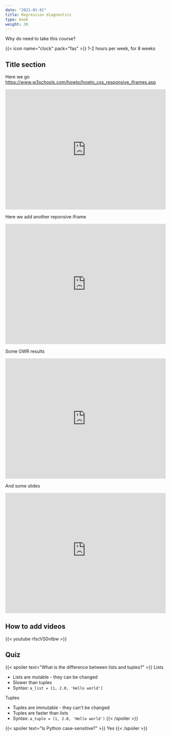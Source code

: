 ```yaml
---
date: "2021-01-01"
title: Regression diagnostics
type: book
weight: 30
---
```


Why do need to take this course?

<!--more-->

{{< icon name="clock" pack="fas" >}} 1-2 hours per week, for 8 weeks

<style>
.container {
  position: relative;
  width: 100%;
  overflow: hidden;
  padding-top: 75%; /* 75% = 4:3 Aspect Ratio */
}

.responsive-iframe {
  position: absolute;
  top: 0;
  left: 0;
  bottom: 0;
  right: 0;
  width: 100%;
  height: 100%;
  border: none;
}
</style>

## Title section
 
 Here we go
https://www.w3schools.com/howto/howto_css_responsive_iframes.asp


<div class="container">
  <iframe class="responsive-iframe" src="https://embed.deepnote.com/09034122-dea8-4b14-b1c6-59f0b04c8e80/011f8733-916f-4201-bddd-adcb9db3dd5c/00019-61dab426-cf43-447f-9f4d-e97cb8b2d45f"></iframe>
</div>


Here we add another reponsive iframe

<div class="container">
  <iframe class="responsive-iframe" src="https://embed.deepnote.com/09034122-dea8-4b14-b1c6-59f0b04c8e80/011f8733-916f-4201-bddd-adcb9db3dd5c/00013-2c8dadc5-5d0a-4033-8654-b279ddbeb28c"></iframe>
</div>


Some GWR results

<div class="container">
  <iframe class="responsive-iframe" src="https://embed.deepnote.com/09034122-dea8-4b14-b1c6-59f0b04c8e80/011f8733-916f-4201-bddd-adcb9db3dd5c/00029-7d8e09bd-9b10-4421-b34f-1ef57aea38d6"></iframe>
</div>


And some slides

<div class="container">
  <iframe class="responsive-iframe" src="https://project2020e-slides.netlify.app"></iframe>
</div>





## How to add videos

{{< youtube rfscVS0vtbw >}}

## Quiz

{{< spoiler text="What is the difference between lists and tuples?" >}}
Lists

- Lists are mutable - they can be changed
- Slower than tuples
- Syntax: `a_list = [1, 2.0, 'Hello world']`

Tuples

- Tuples are immutable - they can't be changed
- Tuples are faster than lists 
- Syntax: `a_tuple = (1, 2.0, 'Hello world')`
{{< /spoiler >}}

{{< spoiler text="Is Python case-sensitive?" >}}
Yes
{{< /spoiler >}}
